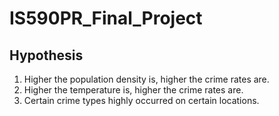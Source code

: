 # IS590PR_Final_Project

## Hypothesis
1) Higher the population density is, higher the crime rates are.
2) Higher the temperature is, higher the crime rates are.
3) Certain crime types highly occurred on certain locations.
